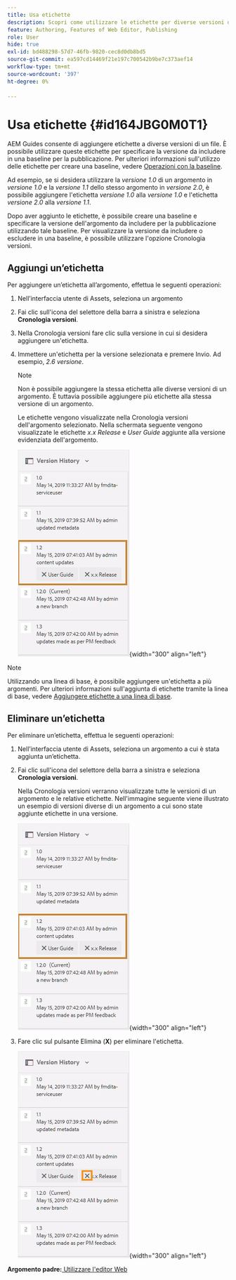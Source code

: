 ```yaml
---
title: Usa etichette
description: Scopri come utilizzare le etichette per diverse versioni di un file in AEM Guides. Scopri come aggiungere o eliminare un’etichetta in una versione di un argomento.
feature: Authoring, Features of Web Editor, Publishing
role: User
hide: true
exl-id: bd488298-57d7-46fb-9820-cec8d0db8bd5
source-git-commit: ea597cd14469f21e197c700542b9be7c373aef14
workflow-type: tm+mt
source-wordcount: '397'
ht-degree: 0%

---
```


# Usa etichette {#id164JBG0M0T1}

AEM Guides consente di aggiungere etichette a diverse versioni di un file. È possibile utilizzare queste etichette per specificare la versione da includere in una baseline per la pubblicazione. Per ulteriori informazioni sull&#39;utilizzo delle etichette per creare una baseline, vedere [Operazioni con la baseline](generate-output-use-baseline-for-publishing.md#).

Ad esempio, se si desidera utilizzare la *versione 1.0* di un argomento in *versione 1.0* e la *versione 1.1* dello stesso argomento in *versione 2.0*, è possibile aggiungere l&#39;etichetta *versione 1.0* alla *versione 1.0* e l&#39;etichetta *versione 2.0* alla *versione 1.1*.

Dopo aver aggiunto le etichette, è possibile creare una baseline e specificare la versione dell&#39;argomento da includere per la pubblicazione utilizzando tale baseline. Per visualizzare la versione da includere o escludere in una baseline, è possibile utilizzare l&#39;opzione Cronologia versioni.

## Aggiungi un’etichetta

Per aggiungere un’etichetta all’argomento, effettua le seguenti operazioni:

1. Nell’interfaccia utente di Assets, seleziona un argomento
1. Fai clic sull&#39;icona del selettore della barra a sinistra e seleziona **Cronologia versioni**.
1. Nella Cronologia versioni fare clic sulla versione in cui si desidera aggiungere un&#39;etichetta.

1. Immettere un&#39;etichetta per la versione selezionata e premere Invio. Ad esempio, *2.6 versione*.

   >[!NOTE]
   >
   > Non è possibile aggiungere la stessa etichetta alle diverse versioni di un argomento. È tuttavia possibile aggiungere più etichette alla stessa versione di un argomento.

   Le etichette vengono visualizzate nella Cronologia versioni dell&#39;argomento selezionato. Nella schermata seguente vengono visualizzate le etichette *x.x Release* e *User Guide* aggiunte alla versione evidenziata dell&#39;argomento.

   ![](images/labels.png){width="300" align="left"}

>[!NOTE]
>
> Utilizzando una linea di base, è possibile aggiungere un&#39;etichetta a più argomenti. Per ulteriori informazioni sull&#39;aggiunta di etichette tramite la linea di base, vedere [Aggiungere etichette a una linea di base](generate-output-use-baseline-for-publishing.md#id184KD0T305Z).

## Eliminare un’etichetta

Per eliminare un’etichetta, effettua le seguenti operazioni:

1. Nell’interfaccia utente di Assets, seleziona un argomento a cui è stata aggiunta un’etichetta.
1. Fai clic sull&#39;icona del selettore della barra a sinistra e seleziona **Cronologia versioni**.

   Nella Cronologia versioni verranno visualizzate tutte le versioni di un argomento e le relative etichette. Nell&#39;immagine seguente viene illustrato un esempio di versioni diverse di un argomento a cui sono state aggiunte etichette in una versione.

   ![](images/labels.png){width="300" align="left"}

1. Fare clic sul pulsante Elimina \(**X**\) per eliminare l&#39;etichetta.

   ![](images/delete-labels.png){width="300" align="left"}


**Argomento padre:**&#x200B;[&#x200B; Utilizzare l&#39;editor Web](web-editor.md)
